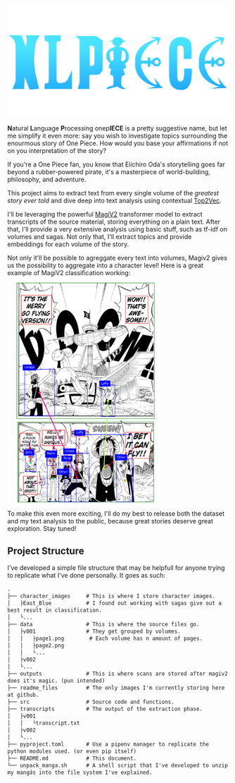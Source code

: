 <img src="readme_files/logo.png" alt="NLPiece logo" width="700">

**N**atural **L**anguage **P**rocessing onep**IECE** is a pretty suggestive name, but let me
simplify it even more: say you wish to investigate topics surrounding the enourmous story of One Piece.
How would you base your affirmations if not on you interpretation of the story?

If you're a One Piece fan, you know that Eiichiro Oda's storytelling 
goes far beyond a rubber-powered pirate, it's a masterpiece of world-building, 
philosophy, and adventure.

This project aims to extract text from every single volume of the *greatest 
story ever told* and dive deep into text analysis using contextual [Top2Vec](https://github.com/ddangelov/Top2Vec). 

I'll be leveraging the powerful [MagiV2]() transformer model to extract transcripts of the source material, 
storing everything on a plain text. After that, I'll provide a very extensive analysis using basic stuff, such as 
tf-idf on volumes and sagas. Not only that, I'll extract topics and provide embeddings for each volume of the story.

Not only it'll be possible to agreggate every text into volumes, Magiv2 gives us the possibility to aggregate into
a character level! Here is a great example of MagiV2 classification working:

<img src="readme_files/magiexample1.png" alt="MagiV2 example" width="350">

To make this even more exciting, I'll do my best to release both the 
dataset and my text analysis to the public, because great stories deserve great exploration. Stay tuned!

## Project Structure

I've developed a simple file structure that may be helpfull for anyone trying to replicate what I've done personally.
It goes as such:

```
.
├── character_images     # This is where I store character images.
│   ├East_Blue           # I found out working with sagas give out a best result in classification.
│   └...
├── data                 # This is where the source files go.
│   ├v001                # They get grouped by volumes.
│   │   ├page1.png        # Each volume has n amount of pages.
│   │   ├page2.png
│   │   └...
│   ├v002
│   └...
├── outputs              # This is where scans are stored after magiv2 does it's magic. (pun intended)
├── readme_files         # The only images I'm currently storing here at github.
├── src                  # Source code and functions.
├── transcripts          # The output of the extraction phase.
│   ├v001
│   │   └transcript.txt
│   ├v002
│   └...
├── pyproject.toml       # Use a pipenv manager to replicate the python modules used. (or even pip itself)
├── README.md            # This document.
└── unpack_manga.sh      # A shell script that I've developed to unzip my mangás into the file system I've explained.
```